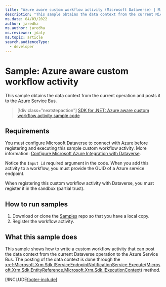 ```yaml
---
title: "Azure aware custom workflow activity (Microsoft Dataverse) | Microsoft Docs" # Intent and product brand in a unique string of 43-59 chars including spaces
description: "This sample obtains the data context from the current Microsoft Dataverse operation and posts it to the Azure Service Bus." # 115-145 characters including spaces. This abstract displays in the search result.
ms.date: 04/03/2022
author: jaredha
ms.author: jaredha
ms.reviewer: jdaly
ms.topic: article
search.audienceType:
  - developer
---
```


# Sample: Azure aware custom workflow activity

This sample obtains the data context from the current operation and posts it to the Azure Service Bus.

> [!div class="nextstepaction"]
> [SDK for .NET: Azure aware custom workflow activity sample code](https://github.com/microsoft/PowerApps-Samples/tree/master/dataverse/orgsvc/CSharp/Azurecustomworkflowactivity)

## Requirements

You must configure Microsoft Dataverse to connect with Azure before registering and executing this sample custom workflow activity. More information: [Configure Microsoft Azure Integration with Dataverse](../../configure-azure-integration.md).

Notice the `Input id` required argument in the code. When you add this activity to a workflow, you must provide the GUID of a Azure service endpoint.

When registering this custom workflow activity with Dataverse, you must register it in the sandbox (partial trust).

## How to run samples

1. Download or clone the [Samples](https://github.com/Microsoft/PowerApps-Samples) repo so that you have a local copy.
2. Register the workflow activity.

## What this sample does

This sample shows how to write a custom workflow activity that can post the data context from the current Dataverse operation to the Azure Service Bus. The posting of the data context is done through the <xref:Microsoft.Xrm.Sdk.IServiceEndpointNotificationService.Execute(Microsoft.Xrm.Sdk.EntityReference,Microsoft.Xrm.Sdk.IExecutionContext)> method.

[!INCLUDE[footer-include](../../../../includes/footer-banner.md)]
